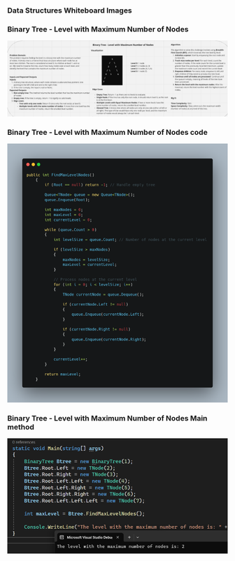 ### Data Structures Whiteboard Images

### Binary Tree - Level with Maximum Number of Nodes


![MaxLevelNodes Whiteboard](assets/FindMaxLevelNodes-wb.png)
### Binary Tree - Level with Maximum Number of Nodes code
![MaxLevelNodes](assets/FindMaxLevelNodes.png)

### Binary Tree - Level with Maximum Number of Nodes Main method
![MaxLevelNodes-main](assets/FindMaxLevelNodes-main.png)

